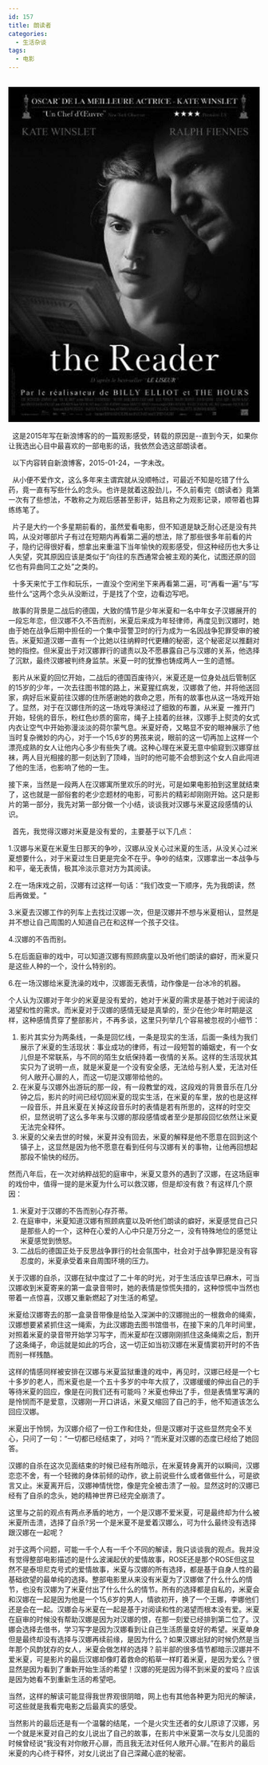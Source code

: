 ```yaml
---
id: 157
title: 朗读者
categories:
  - 生活杂谈
tags:
  - 电影
---
```

&nbsp;![01](/wp-content/uploads/2017/12/timg-2.jpeg)

&nbsp; 这是2015年写在新浪博客的的一篇观影感受，转载的原因是--直到今天，如果你让我选出心目中最喜欢的一部电影的话，我依然会选这部朗读者。

&nbsp; 以下内容转自新浪博客，2015-01-24，一字未改。

<!--more-->

  &nbsp; 从小便不爱作文，这么多年来主谓宾就从没顺畅过，可最近不知是吃错了什么药，竟一直有写些什么的念头。也许是就着这股劲儿，不久前看完《朗读者》竟第一次有了些想法，不敢称之为观后感甚至影评，姑且称之为观影记录，顺带着也算练练笔了。



&nbsp; 片子是大约一个多星期前看的，虽然爱看电影，但不知道是缺乏耐心还是没有共鸣，从没对哪部片子有过在短期内再看第二遍的想法，除了那些很多年前看的片子，隐约记得很好看，想拿出来重温下当年愉快的观影感受，但这种经历也大多让人失望，究其原因应该是类似于”向往的东西通常会被主观的美化，试图还原的回忆也有异曲同工之处”之类的。

&nbsp; 十多天来忙于工作和玩乐，一直没个空闲坐下来再看第二遍，可“再看一遍“与”写些什么“这两个念头从没断过，于是找了个空，边看边写吧。

&nbsp; 故事的背景是二战后的德国，大致的情节是少年米夏和一名中年女子汉娜展开的一段忘年恋，但汉娜不久不告而别，米夏后来成为年轻律师，再度见到汉娜时，她由于她在战争后期中担任的一个集中营警卫时的行为成为一名因战争犯罪受审的被告。米夏知道汉娜一直有一个比她以往纳粹时代更糟的秘密，这个秘密足以推翻对她的指控。但米夏出于对汉娜罪行的谴责以及不愿暴露自己与汉娜的关系，他选择了沉默，最终汉娜被判终身监禁。米夏一时的犹豫也铸成两人一生的遗憾。

&nbsp; 影片从米夏的回忆开始，二战后的德国百废待兴，米夏还是一位身处战后管制区的15岁的少年，一次去往图书馆的路上，米夏猩红病发，汉娜救了他，并将他送回家，病好后米夏前往汉娜的住所感谢她的救命之恩，所有的故事也从这一场戏开始了。显然，对于在汉娜住所的这一场戏导演经过了细致的布置，从米夏 一推开门开始，轻佻的音乐，粉红色纱质的窗帘，绳子上挂着的丝袜，汉娜手上熨烫的女式内衣让空气中开始弥漫淡淡的荷尔蒙气息。米夏好奇，又略显不安的眼神展示了他当时复杂微妙的内心，对于一个15,6岁的男孩来说，眼前的这一切再加上这样一个漂亮成熟的女人让他内心多少有些失了魂。这种心理在米夏无意中偷窥到汉娜穿丝袜，两人目光相接的那一刻达到了顶峰，当时的他可能不会想到这个女人自此闯进了他的生活，也影响了他的一生。

接下来，当然是一段两人在汉娜寓所里欢乐的时光，可是如果电影拍到这里就结束了，这也就是一部俗套的老少恋题材的电影，可影片的精彩却刚刚开始。这只是影片的第一部分，我先对第一部分做一个小结，谈谈我对汉娜与米夏这段感情的认识。

&nbsp; 首先，我觉得汉娜对米夏是没有爱的，主要基于以下几点：

1.汉娜与米夏在米夏生日那天的争吵，汉娜从没关心过米夏的生活，从没关心过米夏想要什么，对于米夏过生日更是完全不在乎。争吵的结束，汉娜拿出一本战争与和平，毫无表情，极其冷淡示意对方为其阅读。

2.在一场床戏之前，汉娜有过这样一句话：“我们改变一下顺序，先为我朗读，然后再做爱。“

3.米夏去汉娜工作的列车上去找过汉娜一次，但是汉娜并不想与米夏相认，显然是并不想让自己周围的人知道自己在和这样一个孩子交往。

4.汉娜的不告而别。

5.在后面庭审的戏中，可以知道汉娜有照顾病童以及听他们朗读的癖好，而米夏只是这些人种的一个，没什么特别的。

6.在一场汉娜给米夏洗澡的戏中，汉娜面无表情，动作像是一台冰冷的机器。



  个人认为汉娜对于年少的米夏是没有爱的，她对于米夏的需求是基于她对于阅读的渴望和性的需求。而米夏对于汉娜的感情无疑是真挚的，至少在他少年时期是这样，这种感情贯穿了整部影片，不再多谈，这里只列举几个容易被忽视的小细节：

1. 影片其实分为两条线，一条是回忆线，一条是现实的生活，后面一条线为我们展示了米夏的生活现状：事业成功的律师，有过一段短暂的婚姻史，有一个女儿但是不常联系，与不同的陌生女纸保持着一夜情的关系。这样的生活现状其实只为了说明一点，就是米夏是一个没有安全感，无法给与别人爱，无法对任何人敞开心扉的人，而这一切是汉娜带给他的。
2. 在米夏与汉娜外出游玩的那一段，有一段教堂的戏，这段戏的背景音乐在几分钟之后，影片的时间已经切回米夏的现实生活，在米夏的车里，放的也是这样一段音乐，并且米夏在关掉这段音乐时的表情是若有所思的，这样的时空交织，显然说明了这么多年来与汉娜的那段感情或者至少是那段回忆依然让米夏无法完全释怀。
3. 米夏的父亲去世的时候，米夏并没有回去，米夏的解释是他不愿意在回到这个镇子上，这显然是因为他不愿意在看到任何与汉娜有关的事物，让他再回想起那段不愉快的经历。

然而八年后，在一次对纳粹战犯的庭审中，米夏又意外的遇到了汉娜，在这场庭审的戏份中，值得一提的是米夏为什么可以救汉娜，但是却没有救？有这样几个原因：

1. 米夏对于汉娜的不告而别心存芥蒂。
2. 在庭审中，米夏知道汉娜有照顾病童以及听他们朗读的癖好，米夏感觉自己只是那些人的一个，这种在心爱的人心中只是万分之一，没有特殊地位的感觉让米夏感觉到愤怒。
3. 二战后的德国正处于反思战争罪行的社会氛围中，社会对于战争罪犯是没有容忍度的，米夏承受着来自周围环境的压力。

关于汉娜的自杀，汉娜在狱中度过了二十年的时光，对于生活应该早已麻木，可当汉娜收到米夏寄来的第一盒录音带时，她的表情是惊慌失措的，这种惊慌中当然也带着一点惊喜，汉娜又重新燃起了对生活的希望。

米夏给汉娜寄去的那一盒录音带像是给坠入深渊中的汉娜抛出的一根救命的绳索，汉娜想要紧紧抓住这一绳索，为此汉娜跑去图书馆借书，在接下来的几年时间里，对照着米夏的录音带开始学习写字，而米夏却在汉娜刚刚抓住这条绳索之后，割开了这条绳子，命运就是如此的巧合，这一切正如当初汉娜在米夏情窦初开时的不告而别一样残酷。

这样的情感同样被安排在汉娜与米夏监狱重逢的戏中，再见时，汉娜已经是一个七十多岁的老人，而米夏也是一个五十多岁的中年大叔了，汉娜缓缓的伸出自己的手等待米夏的回应，像是在问我们还有可能吗？米夏也伸出了手，但是表情里写满的是怜悯而不是爱意，汉娜刚一开口讲话，米夏又缩回了自己的手，他不知道该怎么回应汉娜。

米夏出于怜悯，为汉娜介绍了一份工作和住处，但是汉娜对于这些显然完全不关心，只问了一句：“一切都已经结束了，对吗？“而米夏对汉娜的态度已经给了她回答。

汉娜的自杀在这次见面结束的时候已经有所暗示，在米夏转身离开的以瞬间，汉娜恋恋不舍，有一个轻微的身体前倾的动作，欲上前说些什么或者做些什么，可是欲言又止。米夏离开后，汉娜神情恍惚，像是完全被击溃了一般。显然这时的汉娜已经有了自杀的念头，她的精神世界已经完全崩溃了。

这里与之前的观点有两点矛盾的地方，一个是汉娜不爱米夏，可是最终却为什么被米夏所击溃，选择了自杀?另一个是米夏不是爱着汉娜么，可为什么最终没有选择跟汉娜在一起呢？

对于这两个问题，可能一千个人有一千个不同的解读，我只谈谈我的观点。我并没有觉得整部电影描述的是什么波澜起伏的爱情故事，ROSE还是那个ROSE但这显然不是泰坦尼克号式的爱情故事，米夏与汉娜的所有选择，都是基于自身人性的最基础欲望的最单纯的选择。整部电影里从来没有米夏为了汉娜做了什么什么的情节，也没有汉娜为了米夏付出了什么什么的情节。所有的选择都是自私的，米夏会和汉娜在一起是因为他是一个15,6岁的男人，情欲初开，换了一个王娜，李娜他们还是会在一起。汉娜会与米夏在一起是基于对阅读和性的渴望而根本没有爱。米夏在庭审的时候没有帮助汉娜是因为对汉娜的恨，在那一刻爱已经排到第二位了。汉娜会选择去借书，学习写字是因为汉娜看到让自己生活质量变好的希望。米夏单身但是最终却没有选择与汉娜再续前缘，是因为什么？如果汉娜出狱的时候仍然是当年那个风韵犹存的女人，米夏会做怎样的选择？前半部的很多情节都暗示汉娜并不爱米夏，可是影片的最后汉娜却像盯着救命的稻草一样盯着米夏，是因为爱么？很显然是因为看到了重新开始生活的希望！汉娜的死是因为得不到米夏的爱吗？应该是因为她看不到重新生活的希望吧。

当然，这样的解读可能显得我世界观很阴暗，网上也有其他各种更为阳光的解读，可这些就是我看完电影之后最真实的感受。

当然影片的最后还是有一个温馨的结尾，一个是火灾生还者的女儿原谅了汉娜，另一个就是米夏对自己的女儿说出了自己的故事，在影片中米夏第一次与女儿见面的时候曾经说“我没有对你敞开心扉，而且我无法对任何人敞开心扉。”在影片的最后米夏的内心终于释怀，对女儿说出了自己深藏心底的秘密。